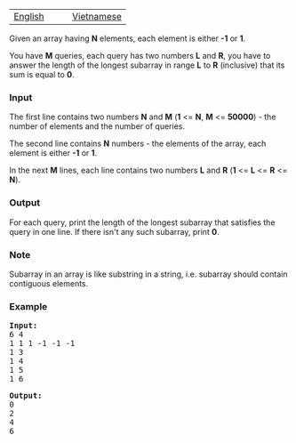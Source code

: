 <table class="problems" style="width: 100%;" border="0">
<tbody>
<tr class="navigation">
<td width="50%"><a href="/problems/ZQUERY/en">English</a></td>
<td width="50%"><a href="/problems/ZQUERY/vn">Vietnamese</a></td>
</tr>
</tbody>
</table>
<p></p>
<p>Given an array having <strong>N</strong> elements, each element is either <strong>-1</strong> or <strong>1</strong>.</p>
<p>You have <strong>M</strong> queries, each query has two numbers <strong>L</strong> and <strong>R</strong>, you have to answer the length of the longest subarray in range <strong>L</strong> to <strong>R</strong> (inclusive) that its sum is equal to <strong>0</strong>.</p>
<h3>Input</h3>
<p>The first line contains two numbers <strong>N</strong> and <strong>M</strong> (<strong>1</strong> &lt;= <strong>N</strong>, <strong>M</strong> &lt;= <strong>50000</strong>) - the number of elements and the number of queries.</p>
<p>The second line contains <strong>N</strong> numbers - the elements of the array, each element is either <strong>-1</strong> or <strong>1</strong>.</p>
<p>In the next <strong>M</strong> lines, each line contains two numbers <strong>L</strong> and <strong>R</strong> (<strong>1</strong> &lt;= <strong>L</strong> &lt;= <strong>R</strong> &lt;= <strong>N</strong>).</p>
<h3>Output</h3>
<p>For each query, print the length of the longest subarray that satisfies the query in one line. If there isn't any such subarray, print <strong>0</strong>.</p>
<h3>Note</h3>
<p>Subarray in an array is like substring in a string, i.e. subarray should contain contiguous elements.</p>
<h3>Example</h3>
<pre><strong>Input:</strong>
6 4
1 1 1 -1 -1 -1
1 3
1 4
1 5
1 6</pre>
<pre><strong>Output:</strong>
0
2
4
6</pre>
<p></p>
